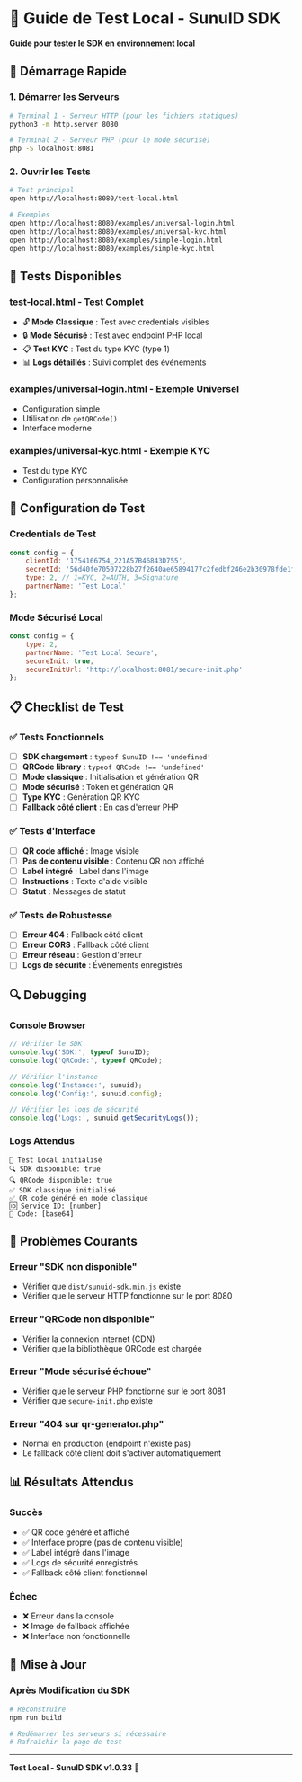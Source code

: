 # 🧪 Guide de Test Local - SunuID SDK

**Guide pour tester le SDK en environnement local**

## 🚀 Démarrage Rapide

### 1. **Démarrer les Serveurs**

```bash
# Terminal 1 - Serveur HTTP (pour les fichiers statiques)
python3 -m http.server 8080

# Terminal 2 - Serveur PHP (pour le mode sécurisé)
php -S localhost:8081
```

### 2. **Ouvrir les Tests**

```bash
# Test principal
open http://localhost:8080/test-local.html

# Exemples
open http://localhost:8080/examples/universal-login.html
open http://localhost:8080/examples/universal-kyc.html
open http://localhost:8080/examples/simple-login.html
open http://localhost:8080/examples/simple-kyc.html
```

## 🧪 Tests Disponibles

### **test-local.html** - Test Complet
- 🔓 **Mode Classique** : Test avec credentials visibles
- 🔒 **Mode Sécurisé** : Test avec endpoint PHP local
- 📋 **Test KYC** : Test du type KYC (type 1)
- 📊 **Logs détaillés** : Suivi complet des événements

### **examples/universal-login.html** - Exemple Universel
- Configuration simple
- Utilisation de `getQRCode()`
- Interface moderne

### **examples/universal-kyc.html** - Exemple KYC
- Test du type KYC
- Configuration personnalisée

## 🔧 Configuration de Test

### **Credentials de Test**
```javascript
const config = {
    clientId: '1754166754_221A57B46843D755',
    secretId: '56d40fe70507228b27f2640ae65894177c2fedbf246e2b30978fde1fc43953c5',
    type: 2, // 1=KYC, 2=AUTH, 3=Signature
    partnerName: 'Test Local'
};
```

### **Mode Sécurisé Local**
```javascript
const config = {
    type: 2,
    partnerName: 'Test Local Secure',
    secureInit: true,
    secureInitUrl: 'http://localhost:8081/secure-init.php'
};
```

## 📋 Checklist de Test

### ✅ **Tests Fonctionnels**
- [ ] **SDK chargement** : `typeof SunuID !== 'undefined'`
- [ ] **QRCode library** : `typeof QRCode !== 'undefined'`
- [ ] **Mode classique** : Initialisation et génération QR
- [ ] **Mode sécurisé** : Token et génération QR
- [ ] **Type KYC** : Génération QR KYC
- [ ] **Fallback côté client** : En cas d'erreur PHP

### ✅ **Tests d'Interface**
- [ ] **QR code affiché** : Image visible
- [ ] **Pas de contenu visible** : Contenu QR non affiché
- [ ] **Label intégré** : Label dans l'image
- [ ] **Instructions** : Texte d'aide visible
- [ ] **Statut** : Messages de statut

### ✅ **Tests de Robustesse**
- [ ] **Erreur 404** : Fallback côté client
- [ ] **Erreur CORS** : Fallback côté client
- [ ] **Erreur réseau** : Gestion d'erreur
- [ ] **Logs de sécurité** : Événements enregistrés

## 🔍 Debugging

### **Console Browser**
```javascript
// Vérifier le SDK
console.log('SDK:', typeof SunuID);
console.log('QRCode:', typeof QRCode);

// Vérifier l'instance
console.log('Instance:', sunuid);
console.log('Config:', sunuid.config);

// Vérifier les logs de sécurité
console.log('Logs:', sunuid.getSecurityLogs());
```

### **Logs Attendus**
```
🚀 Test Local initialisé
🔍 SDK disponible: true
🔍 QRCode disponible: true
✅ SDK classique initialisé
✅ QR code généré en mode classique
🆔 Service ID: [number]
📱 Code: [base64]
```

## 🚨 Problèmes Courants

### **Erreur "SDK non disponible"**
- Vérifier que `dist/sunuid-sdk.min.js` existe
- Vérifier que le serveur HTTP fonctionne sur le port 8080

### **Erreur "QRCode non disponible"**
- Vérifier la connexion internet (CDN)
- Vérifier que la bibliothèque QRCode est chargée

### **Erreur "Mode sécurisé échoue"**
- Vérifier que le serveur PHP fonctionne sur le port 8081
- Vérifier que `secure-init.php` existe

### **Erreur "404 sur qr-generator.php"**
- Normal en production (endpoint n'existe pas)
- Le fallback côté client doit s'activer automatiquement

## 📊 Résultats Attendus

### **Succès**
- ✅ QR code généré et affiché
- ✅ Interface propre (pas de contenu visible)
- ✅ Label intégré dans l'image
- ✅ Logs de sécurité enregistrés
- ✅ Fallback côté client fonctionnel

### **Échec**
- ❌ Erreur dans la console
- ❌ Image de fallback affichée
- ❌ Interface non fonctionnelle

## 🔄 Mise à Jour

### **Après Modification du SDK**
```bash
# Reconstruire
npm run build

# Redémarrer les serveurs si nécessaire
# Rafraîchir la page de test
```

---

**Test Local - SunuID SDK v1.0.33** 🧪 